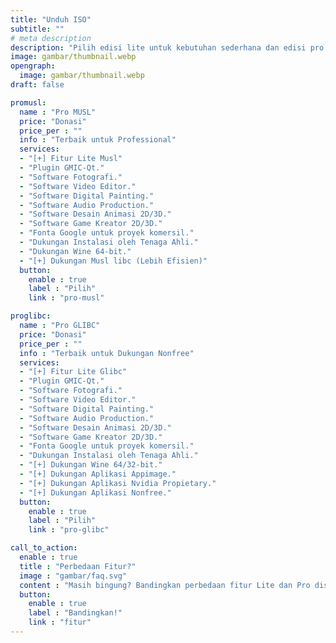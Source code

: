 ```yaml
---
title: "Unduh ISO"
subtitle: ""
# meta description
description: "Pilih edisi lite untuk kebutuhan sederhana dan edisi pro untuk kebutuhan profesional."
image: gambar/thumbnail.webp
opengraph:
  image: gambar/thumbnail.webp
draft: false

promusl:
  name : "Pro MUSL"
  price: "Donasi"
  price_per : ""
  info : "Terbaik untuk Professional"
  services:
  - "[+] Fitur Lite Musl"
  - "Plugin GMIC-Qt."
  - "Software Fotografi."
  - "Software Video Editor."
  - "Software Digital Painting."
  - "Software Audio Production."
  - "Software Desain Animasi 2D/3D."
  - "Software Game Kreator 2D/3D."
  - "Fonta Google untuk proyek komersil."
  - "Dukungan Instalasi oleh Tenaga Ahli."
  - "Dukungan Wine 64-bit."
  - "[+] Dukungan Musl libc (Lebih Efisien)"
  button:
    enable : true
    label : "Pilih"
    link : "pro-musl"

proglibc:
  name : "Pro GLIBC"
  price: "Donasi"
  price_per : ""
  info : "Terbaik untuk Dukungan Nonfree"
  services:
  - "[+] Fitur Lite Glibc"
  - "Plugin GMIC-Qt."
  - "Software Fotografi."
  - "Software Video Editor."
  - "Software Digital Painting."
  - "Software Audio Production."
  - "Software Desain Animasi 2D/3D."
  - "Software Game Kreator 2D/3D."
  - "Fonta Google untuk proyek komersil."
  - "Dukungan Instalasi oleh Tenaga Ahli."
  - "[+] Dukungan Wine 64/32-bit."
  - "[+] Dukungan Aplikasi Appimage."
  - "[+] Dukungan Aplikasi Nvidia Propietary."
  - "[+] Dukungan Aplikasi Nonfree."
  button:
    enable : true
    label : "Pilih"
    link : "pro-glibc"

call_to_action:
  enable : true
  title : "Perbedaan Fitur?"
  image : "gambar/faq.svg"
  content : "Masih bingung? Bandingkan perbedaan fitur Lite dan Pro disini."
  button:
    enable : true
    label : "Bandingkan!"
    link : "fitur"
---
```

